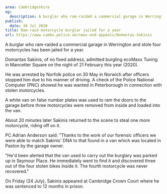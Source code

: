 ```yaml
area: Cambridgeshire
og:
  description: A burglar who ram-raided a commercial garage in Werrington and stole four motorcycles has been jailed for a year.
publish:
  date: 30 Jul 2020
title: Ram-raid motorcycle burglar jailed for a year
url: https://www.cambs.police.uk/news-and-appeals/Domantas-Sakinis
```

A burglar who ram-raided a commercial garage in Werrington and stole four motorcycles has been jailed for a year.

Domantas Sakinis, of no fixed address, admitted burgling ecoMaxx Tuning in Mancetter Square on the night of 21 February this year (2020).

He was arrested by Norfolk police on 30 May in Norwich after officers stopped him due to his manner of driving. A check of the Police National Computer (PNC) showed he was wanted in Peterborough in connection with stolen motorcycles.

A white van on false number plates was used to ram the doors to the garage before three motorcycles were removed from inside and loaded into the van.

About 20 minutes later Sakinis returned to the scene to steal one more motorcycle, riding off on it.

PC Adrian Anderson said: "Thanks to the work of our forensic officers we were able to match Sakinis' DNA to that found in a van which was located in Paston by the garage owner.

"He'd been alerted that the van used to carry out the burglary was parked up in Seymour Place. He immediately went to find it and discovered three out of the four stolen bikes inside it. The fourth motorcycle was never recovered."

On Friday (24 July), Sakinis appeared at Cambridge Crown Court where he was sentenced to 12 months in prison.
